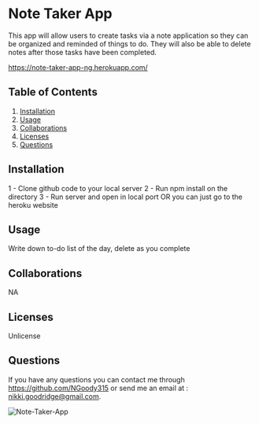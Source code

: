 
# Note Taker App

This app will allow users to create tasks via a note application so they can be organized and reminded of things to do. They will also be able to delete notes after those tasks have been completed.

https://note-taker-app-ng.herokuapp.com/

## Table of Contents
1. [Installation](#install)
2. [Usage](#usage)
3. [Collaborations](#collab)
4. [Licenses](#license)
5. [Questions](#question)

## <a name="install"/>Installation
1 - Clone github code to your local server 2 - Run npm install on the directory  3 - Run server and open in local port OR you can just go to the heroku website

## <a name="usage"/>Usage
Write down to-do list of the day, delete as you complete

## <a name="collab"/>Collaborations
NA

## <a name="license"/>Licenses
Unlicense

## <a name="question"/>Questions
If you have any questions you can contact me through https://github.com/NGoody315 or send me an email at : nikki.goodridge@gmail.com.

![Note-Taker-App](images/Screenshot.png)
